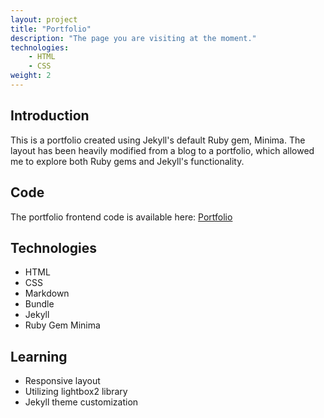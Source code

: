 ```yaml
---
layout: project
title: "Portfolio"
description: "The page you are visiting at the moment."
technologies:
    - HTML
    - CSS
weight: 2
---
```


## Introduction
<p>This is a portfolio created using Jekyll's default Ruby gem, Minima. The layout has been heavily modified from a blog to a portfolio, which allowed me to explore both Ruby gems and Jekyll's functionality.</p>

## Code
The portfolio frontend code is available here: 
[Portfolio](https://github.com/KPkoodit/KPkoodit.github.io)

## Technologies

<ul class="gradient-list">
  <li>HTML</li>
  <li>CSS</li>
  <li>Markdown</li>
  <li>Bundle</li>
  <li>Jekyll</li>
  <li>Ruby Gem Minima</li>
</ul>

## Learning

<ul class="gradient-list">
    <li>Responsive layout</li>
    <li>Utilizing lightbox2 library</li>
    <li>Jekyll theme customization</li>
</ul>


